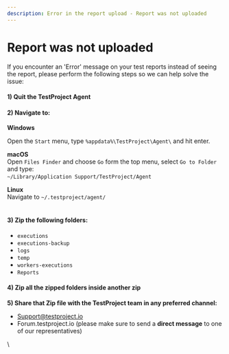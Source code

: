 ```yaml
---
description: Error in the report upload - Report was not uploaded
---
```


# Report was not uploaded

If you encounter an 'Error' message on your test reports instead of seeing the report, please perform the following steps so we can help solve the issue:

#### 1) Quit the TestProject Agent <a href="#h_995d35bfa0" id="h_995d35bfa0"></a>

#### 2) Navigate to: <a href="#h_469741b6c9" id="h_469741b6c9"></a>

**Windows**

Open the `Start` menu, type `%appdata%\TestProject\Agent\` and hit enter.

**macOS**\
﻿Open `Files Finder` and choose `Go` form the top menu, select `Go to Folder` and type:\
﻿ `~/Library/Application Support/TestProject/Agent`

**Linux**\
﻿Navigate to `~/.testproject/agent/`\
﻿

#### 3) Zip the following folders: <a href="#h_ea9323efc1" id="h_ea9323efc1"></a>

* `executions`
* `executions-backup`
* `logs`
* `temp`
* `workers-executions`
* `Reports`

#### 4) Zip all the zipped folders inside another zip <a href="#h_f398a7b263" id="h_f398a7b263"></a>

**5) Share that Zip file with the TestProject team in any preferred channel:**

* [Support@testproject.io](mailto:Support@testproject.io)
* Forum.testproject.io (please make sure to send a **direct message** to one of our representatives)

\
